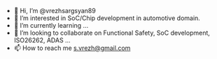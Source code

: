 - 👋 Hi, I’m @vrezhsargsyan89
- 👀 I’m interested in SoC/Chip development in automotive domain. 
- 🌱 I’m currently learning ...
- 💞️ I’m looking to collaborate on Functional Safety, SoC development, ISO26262, ADAS ...
- 📫 How to reach me s.vrezh@gmail.com

<!---
vrezhsargsyan89/vrezhsargsyan89 is a ✨ special ✨ repository because its `README.md` (this file) appears on your GitHub profile.
You can click the Preview link to take a look at your changes.
--->
